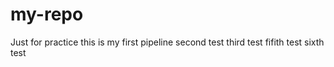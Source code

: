 # my-repo
Just for practice
this is my first pipeline
second test
third test
fifith test
sixth test
